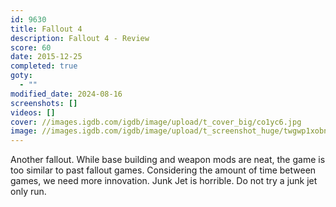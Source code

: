 ```yaml
---
id: 9630
title: Fallout 4
description: Fallout 4 - Review
score: 60
date: 2015-12-25
completed: true
goty:
  - ""
modified_date: 2024-08-16
screenshots: []
videos: []
cover: //images.igdb.com/igdb/image/upload/t_cover_big/co1yc6.jpg
image: //images.igdb.com/igdb/image/upload/t_screenshot_huge/twgwp1xobnae4kbky2hw.jpg
---
```

Another fallout. While base building and weapon mods are neat, the game is too similar to past fallout games. Considering the amount of time between games, we need more innovation. Junk Jet is horrible. Do not try a junk jet only run.